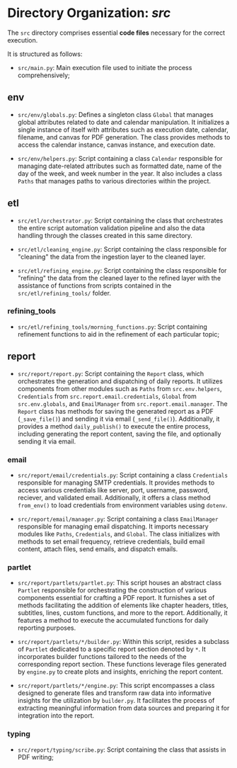 # Directory Organization: *src*

The `src` directory comprises essential **code files** necessary for the correct execution.

It is structured as follows:

- `src/main.py`: Main execution file used to initiate the process comprehensively;

## **env**

- `src/env/globals.py`: Defines a singleton class `Global` that manages global attributes related to date and calendar manipulation. It initializes a single instance of itself with attributes such as execution date, calendar, filename, and canvas for PDF generation. The class provides methods to access the calendar instance, canvas instance, and execution date.

- `src/env/helpers.py`: Script containing a class `Calendar` responsible for managing date-related attributes such as formatted date, name of the day of the week, and week number in the year. It also includes a class `Paths` that manages paths to various directories within the project.

## **etl**

- `src/etl/orchestrator.py`: Script containing the class that orchestrates the entire script automation validation pipeline and also the data handling through the classes created in this same directory.
  
- `src/etl/cleaning_engine.py`: Script containing the class responsible for "cleaning" the data from the ingestion layer to the cleaned layer.

- `src/etl/refining_engine.py`: Script containing the class responsible for "refining" the data from the cleaned layer to the refined layer with the assistance of functions from scripts contained in the `src/etl/refining_tools/` folder.
  
### refining_tools

- `src/etl/refining_tools/morning_functions.py`: Script containing refinement functions to aid in the refinement of each particular topic;

## **report**

- `src/report/report.py`: Script containing the `Report` class, which orchestrates the generation and dispatching of daily reports. It utilizes components from other modules such as `Paths` from `src.env.helpers`, `Credentials` from `src.report.email.credentials`, `Global` from `src.env.globals`, and `EmailManager` from `src.report.email.manager`. The `Report` class has methods for saving the generated report as a PDF (`_save_file()`) and sending it via email (`_send_file()`). Additionally, it provides a method `daily_publish()` to execute the entire process, including generating the report content, saving the file, and optionally sending it via email.

### email

- `src/report/email/credentials.py`: Script containing a class `Credentials` responsible for managing SMTP credentials. It provides methods to access various credentials like server, port, username, password, reciever, and validated email. Additionally, it offers a class method `from_env()` to load credentials from environment variables using `dotenv`.
  
- `src/report/email/manager.py`: Script containing a class `EmailManager` responsible for managing email dispatching. It imports necessary modules like `Paths`, `Credentials`, and `Global`. The class initializes with methods to set email frequency, retrieve credentials, build email content, attach files, send emails, and dispatch emails.

### partlet

- `src/report/partlets/partlet.py`: This script houses an abstract class `Partlet` responsible for orchestrating the construction of various components essential for crafting a PDF report. It furnishes a set of methods facilitating the addition of elements like chapter headers, titles, subtitles, lines, custom functions, and more to the report. Additionally, it features a method to execute the accumulated functions for daily reporting purposes.

- `src/report/partlets/*/builder.py`: Within this script, resides a subclass of `Partlet` dedicated to a specific report section denoted by `*`. It incorporates builder functions tailored to the needs of the corresponding report section. These functions leverage files generated by `engine.py` to create plots and insights, enriching the report content.

- `src/report/partlets/*/engine.py`: This script encompasses a class designed to generate files and transform raw data into informative insights for the utilization by `builder.py`. It facilitates the process of extracting meaningful information from data sources and preparing it for integration into the report.

### typing

- `src/report/typing/scribe.py`: Script containing the class that assists in PDF writing;
